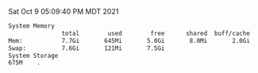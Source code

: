 Sat Oct  9 05:09:40 PM MDT 2021
```bash
System Memory
               total        used        free      shared  buff/cache   available
Mem:           7.7Gi       645Mi       5.0Gi       8.0Mi       2.0Gi       6.7Gi
Swap:          7.6Gi       121Mi       7.5Gi
System Storage
675M	.
```
```bash

